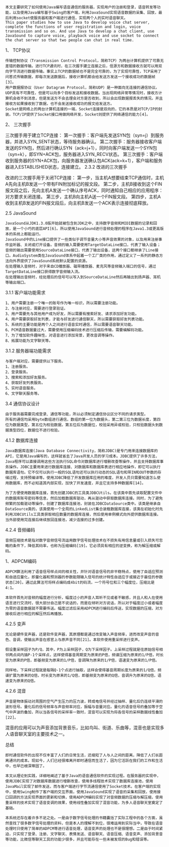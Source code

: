     本文主要研究了如何使用Java编写语音通信的服务器，实现用户的注册和登录，语音转发等功能，以及使用Java编写基于Swing的客户端，利用JavaSound实现语音数据的采集、回放，最后利用socket使服务器和客户端进行通信，实现两个人的实时语音聊天。
    This paper studies how to use Java to develop voice chat server, complete the functions of user registration and login, voice transmission and so on. And use Java to develop a chat client, use JavaSound to capture voice, playback voice and use socket to connect the chat server so that two people can chat in real time.
    
1、 TCP协议

    传输控制协议（Transmission Control Protocol，简称TCP）为两台计算机提供了可靠无差错的数据传输。进行TCP通讯时，在三次握手建立连接之后，信源方和数据接收方就可以用双向字节流进行数据传输。事实上TCP的数据帧也不是完全可靠的，为了实现可靠性，TCP采用了问答式传输数据，即每次发送数据后，接收计算机都会给发送方发送一个接收成功的数据帧[3]。
    用户数据报协议（User Datagram Protocol，简称UDP）是一种面向无连接的通信协议。UDP具有不可靠性，但是可以向多个目标发送和接收数据。当出现网络异常等情况时，接收方计算机会收不到消息，但是发送方不会去理会对方是否收到，所以会出现数据报丢失的情况。并且接收方如果接收到了数据，也不会发送接收成功的报文给发送方。
    Socket是网络上的两台计算机连接的一端，Socket连接是双向的，它的本质是对TCP/IP的封装。TCP/IP提供了Socket接口用做网络开发，Socket则提供了网络通信的能力[4]。
    
2、 三次握手

三次握手用于建立TCP连接：
第一次握手：客户端先发送SYN包（syn=j）到服务器，并进入SYN_SENT状态，等待服务器确认。
第二次握手：服务器接收客户端发送的SYN包，然后进行确认SYN（ack=j+1），同时向客户端发送一个SYN包（syn=k），即SYN+ACK包，服务器进入SYN_RECV状态。
第三次握手：客户端收到服务器的SYN+ACK包，向服务器发送确认包ACK(ack=k+1），客户端和服务器进入ESTABLISHED状态，连接建立。
2.3.2 改进的三次握手

改进的三次握手用于关闭TCP连接：
第一步，当主机A想要结束TCP通信时，主机A先向主机B发送一个带有FIN附加标记的报文段。
第二步，主机B接收到这个FIN报文段之后，先向主机A发送一个确认序号ACK，同时通知自己相应的应用程序：对方要求关闭连接。
第三步，主机B向主机A送一个FIN报文段。
第四步，主机A收到主机B发送的FIN报文段后，向主机B发送一个ACK表示连接彻底释放。

2.5 JavaSound

    JavaSound从JDK1.3.0版开始就被包含到JDK之中，支持数字音频和MIDI数据的记录和回放，是一个小巧的底层API[6]。所以使用JavaSound进行音频处理的程序在Java1.3或更高版本的系统上都能运行。
    JavaSound中的Line接口提供了一些类似于调节音量大小等声音效果的对象，以及用来注册事件监听器、关闭或打开设备。音频的输入需要使用TargetDataLine接口，代表了输入设备；音频的输出需要使用SourceDataLine接口，代表了输出设备，这两个接口都继承了Line接口。AudioSystem类在JavaSound体系中起着一个工厂类的作用，通过定义了一系列的静态方法向外界提供了JavaSound系统默认配置的资源。
    在处理输入音频时，对于来自CD播放器、磁带播放器、麦克风等音频输入端口的信号，通过TargetDataLine接口获得数字音频输入流。
    在处理输出音频时，经处理后的信号可以写入到SourceDataLine然后再输出到扬声器、耳机等输出端口。

3.1.1 客户端功能需求

    1、用户需要注册一个唯一的账号作为唯一标识，所以需要注册功能。
    2、与注册对应，需要进行登录验证。
    3、用户需要先与其他用户成为好友，所以需要有搜索好友、请求添加好友功能。
    4、用户需要获取好友列表，才能与好友进行通信聊天，所以需要获取好友列表功能。
    5、系统的主要功能是两个人之间进行语音实时通信，所以需要语音聊天功能。
    6、PCM语音数据量过大，需要使用压缩编码技术进行压缩后传输，需要编解码功能。
    7、为了增加软件趣味性，对语音进行添加背景，更改音调等操作。
    8、拓展功能为文字聊天等。
    
3.1.2 服务器端功能需求

    与客户端对应，需要提供以下服务。
    1、注册服务。
    2、登录服务。
    3、搜索和添加好友服务。
    4、获取好友列表服务。
    5、实时语音服务。
    6、文字聊天服务等。
    
3.4 通信协议设计

    由于服务器需要完成登录、通信等功能，所以必须制定通信协议区分不同的请求类型。
    所有的通信均采用byte数组进行通信，数组的第一位为数据头，第二第三位为数据长度，第四位为数据类型，第五位为校验数据，第五位后为数据位，校验采用异或校验，只校验数据头到数据类型四位，数据位不进行校验。

4.1.2 数据库连接

    Java数据库连接(Java Database Connectivity，简称JDBC)是专门用来连接数据库的API，它是用Java编写的，这样就省去了Java开发人员的学习成本。JDBC提供了许多方法，Java程序可以直接调用这些方法执行SQL命令对数据库进行增删改查等操作，并且支持数据库事务操作。JDBC主要用来进行数据库连接、对数据库和数据库表进行相应地操作，即它可以执行数据库语句。它不仅可以执行一般的SQL语句还可以执行动态的SQL语句和带IN和OUT参数的存储过程，支持预编译等。使用JDBC降低了开发数据库应用的难度，开发人员只需要知道怎么使用数据库，而不必知道其内部实现，加快了开发速度，并且它支持多种数据库[14]。
    
    为了方便使用数据库连接，首先创建JDBC的工具类JDBCUtils。在该类中首先读取配置文件中的数据库账号密码等信息，然后加载数据库驱动，再从驱动中获取数据库连接。同时，为了避免频繁的加载驱动等操作，创建了数据库连接池，封装在JDBCDataSource类中。该类是继承自DataSource类的，该类使用一个全局的LinkedList集合装载数据库连接，该类在初始化时先利用JDBCUtils工具类获取相应数量的数据库连接，然后使用单例模式向外提供数据库连接。当外部使用完连接后继续放回连接池，减少连接的过多创建。

4.2.4 音频编码

    音频压缩技术是指对数字音频信号流运用数字信号处理技术在不损失有用信息量或引入损失可忽略的条件下，降低其码率，也称为压缩编码[19]。它必须具有相应的逆变换，称为解压缩或解码。
1、ADPCM编码

    ADPCM算法利用了语音信号样点间的相关性，并针对语音信号的非平稳特点，使用了自适应预测和自适应量化，即量化器和预测器的参数能随输入信号的统计特性自适应于或接近于最佳的参数状态[20]。通过此算法可将样点编码成4bit的码流，一个符号位和三个幅度位，压缩比是4:1。
    
    本软件首先对音频的幅度进行分析，幅度过小的声音人耳听不见或者不敏感，并且人和人在使用语言进行交流时，很大部分自己是不说话的，而是在倾听对方说话，所以对于幅度过小或者幅度为零的语音数据就不需要传送。幅度过滤后采用ADPCM进行编码后传送，实现数据的压缩，对方接收后进行相应的解压然后再播放。

4.2.5 变声

    无论是硬件变声器，还是软件变声器，其原理都是通过改变输入声音频率，进而改变声音的音色、音调，使输出声音在感官上与原声音不同[21]。本软件使用重采样进行变声。
    
    假设重采样因子为P/Q，其中，P为上采样因子，Q为下采样因子。上采样过程就是往原始信号相邻两点间内插P-1个采样点，这样使得基音周期变为原来的P倍，频谱压缩为原来的1/P倍，时长变为原来的P倍，即基频变为原来的1/P倍，音调降为原来的1/P倍，语速变为原来的1/P倍。
    
    同样地，下采样过程就是每隔Q-1个点进行抽取，这样会使得基音周期长度为原来的1/Q倍，频谱扩展为原来的Q倍，时长变为原来的1/Q倍，即基频变为原来的Q倍，音调升为原来的Q倍，语速变为原来的Q倍。

4.2.6 混音

    声音是物体振动对周围的空气产生压力的压力波，转成电信号并经过抽样、量化后仍连续平滑的波形信号。量化后的信号频率与声音频率对应，振幅与音量对应。量化的语音信号的叠加等于空气中声波的叠加，所以当各信号的采样率一致时，混音可以实现为将各信号的采样数据线性叠加[22]。
混音的应用可以为声音添加背景音乐，比如鸟叫、街道、乐曲等，混音也是实现多人语音聊天室的主要技术之一。

总结

    即时通信软件的出现不仅丰富了人们的日常生活，还缩短了人与人之间的距离，降低了人们长距离通讯的成本。现如今，人们已经很难离开即时通信而生活了，因为它活跃在我们的工作和生活中，也早已根深蒂固了。
    
    本文从理论到实践，详细地阐述了基于Java的语音通信软件的实现过程。在服务器的实现中，使用JDBC实现了对数据库数据进行增删改查，使用多线程技术实现了数据库连接池，使用JavaMail实现了邮件发送，而与客户端进行字节流通信使用了Socket技术。在客户端的实现中，使用Swing制作了客户端的交互界面，使用JavaSound实现了语音的采集和回放，使用接口回调的方法实现界面的更新和切换，使用ADPCM编码实现了对音频数据的压缩与解压缩，使用重采样的技术实现了语音变调的效果，使用线性叠加实现了混音功能，为多人语音聊天室奠定了基础。
    
    本系统还存在着许多不足之处。一是由于数字信号处理的书籍囊括了实际工程中的各个方面，虽然查找了很多数字信号处理的资料，但是本人的理解不到位，很难运用到实际当中，导致在语音处理时只使用了简单的ADPCM等进行语音处理，语音变声的处理也不是很理想。二是由于时间紧迫，只实现了登录、注册、文字聊天、表情发送、语音聊天、语音压缩、语音变声、添加背景音等功能，比微信等聊天工具的功能少很多，并且可能存在一些未被发现的Bug和错误等。
    
